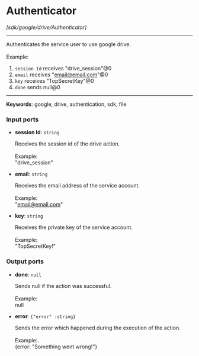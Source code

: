 # Authenticator

_[sdk/google/drive/Authenticator]_

---

Authenticates the service user to use google drive.<br>
<br>
Example:<br>
1. `session Id` receives "drive_session"@0 <br>
2. `email` receives  "email@email.com"@0<br>
3. `key` receives "TopSecretKey"@0<br>
4. `done` sends null@0 <br>

---

__Keywords__: google, drive, authentication, sdk, file

### Input ports

* __session Id__: ` string `


    Receives the session id of the drive action.<br>
    <br>
    Example: <br>
    "drive_session"<br>


* __email__: ` string `


    Receives the email address of the service account.<br>
    <br>
    Example: <br>
    "email@email.com"<br>


* __key__: ` string `


    Receives the private key of the service account.<br>
    <br>
    Example: <br>
    "TopSecretKey!"<br>

### Output ports

* __done__: ` null `


    Sends null if the action was successful.<br>
    <br>
    Example:<br>
    null<br>


* __error__: ` {"error" :string} `


    Sends the error which happened during the execution of the action.<br>
    <br>
    Example:.<br>
    {error: "Something went wrong!"}<br>

